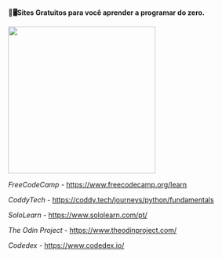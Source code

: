 **🌟🖥️Sites Gratuitos para você aprender a programar do zero.**

<img src="https://github.com/user-attachments/assets/51161c18-8ac0-4dd0-b6e4-6ad8c80351fa" width="300">


*FreeCodeCamp* - https://www.freecodecamp.org/learn

*CoddyTech* - https://coddy.tech/journeys/python/fundamentals

*SoloLearn* - https://www.sololearn.com/pt/

*The Odin Project* - https://www.theodinproject.com/

*Codedex* - https://www.codedex.io/
